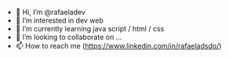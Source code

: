 - 👋 Hi, I’m @rafaeladev
- 👀 I’m interested in dev web
- 🌱 I’m currently learning java script / html / css
- 💞️ I’m looking to collaborate on ...
- 📫 How to reach me (https://www.linkedin.com/in/rafaeladsdo/)

<!---
rafaeladev/rafaeladev is a ✨ special ✨ repository because its `README.md` (this file) appears on your GitHub profile.
You can click the Preview link to take a look at your changes.
--->
